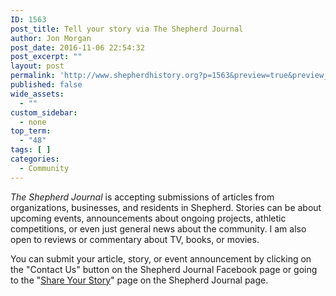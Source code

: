 ```yaml
---
ID: 1563
post_title: Tell your story via The Shepherd Journal
author: Jon Morgan
post_date: 2016-11-06 22:54:32
post_excerpt: ""
layout: post
permalink: 'http://www.shepherdhistory.org?p=1563&preview=true&preview_id=1563'
published: false
wide_assets:
  - ""
custom_sidebar:
  - none
top_term:
  - "48"
tags: [ ]
categories:
  - Community
---
```

<em>The Shepherd Journal</em> is accepting submissions of articles from organizations, businesses, and residents in Shepherd. Stories can be about upcoming events, announcements about ongoing projects, athletic competitions, or even just general news about the community. I am also open to reviews or commentary about TV, books, or movies.

You can submit your article, story, or event announcement by clicking on the "Contact Us" button on the Shepherd Journal Facebook page or going to the "<a href="http://www.shepherdhistory.org/shepherdjournal/submit-your-story/">Share Your Story</a>" page on the Shepherd Journal page.